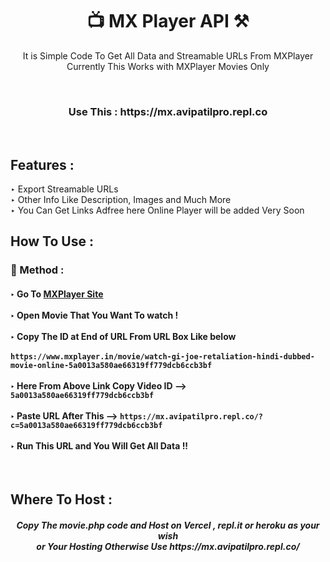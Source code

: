<h1 align="center">📺 MX Player API ⚒</h1>

<p align="center">  It is Simple Code To Get All Data and Streamable URLs From MXPlayer <br> Currently This Works with MXPlayer Movies Only</p>
<br>
<h3 align="center"> Use This : https://mx.avipatilpro.repl.co </h3><br>
<h2> Features :</h2>

‣ Export Streamable URLs <br>
‣ Other Info Like Description, Images and Much More<br>
‣ You Can Get Links Adfree here Online Player will be added Very Soon<br>

## How To Use :

<h3>🔐 Method :</h3>

<h4>
‣ Go To <a href="https://www.mxplayer.in/">MXPlayer Site</a> <br><br>
‣ Open Movie That You Want To watch ! <br><br>
‣ Copy The ID at End of URL From URL Box Like below <br><br>
   <code>https://www.mxplayer.in/movie/watch-gi-joe-retaliation-hindi-dubbed-movie-online-5a0013a580ae66319ff779dcb6ccb3bf</code> <br><br>
‣ Here From Above Link Copy Video ID  --> <code> 5a0013a580ae66319ff779dcb6ccb3bf</code> <br><br>
‣ Paste URL After This --> <code>https://mx.avipatilpro.repl.co/?c=5a0013a580ae66319ff779dcb6ccb3bf</code><br><br>   
‣ Run This URL and You Will Get All Data !!  

</h4><br>


<h2> Where To Host : </h2>

<h5 align="center"> Copy The movie.php code and Host on  Vercel , repl.it or heroku as your wish <br> or Your Hosting Otherwise Use https://mx.avipatilpro.repl.co/
